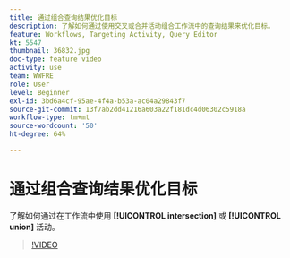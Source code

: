```yaml
---
title: 通过组合查询结果优化目标
description: 了解如何通过使用交叉或合并活动组合工作流中的查询结果来优化目标。
feature: Workflows, Targeting Activity, Query Editor
kt: 5547
thumbnail: 36832.jpg
doc-type: feature video
activity: use
team: WWFRE
role: User
level: Beginner
exl-id: 3bd6a4cf-95ae-4f4a-b53a-ac04a29843f7
source-git-commit: 13f7ab2dd41216a603a22f181dc4d06302c5918a
workflow-type: tm+mt
source-wordcount: '50'
ht-degree: 64%

---
```


# 通过组合查询结果优化目标

了解如何通过在工作流中使用 **[!UICONTROL intersection]** 或 **[!UICONTROL union]** 活动。

>[!VIDEO](https://video.tv.adobe.com/v/36832?quality=12&learn=on)
